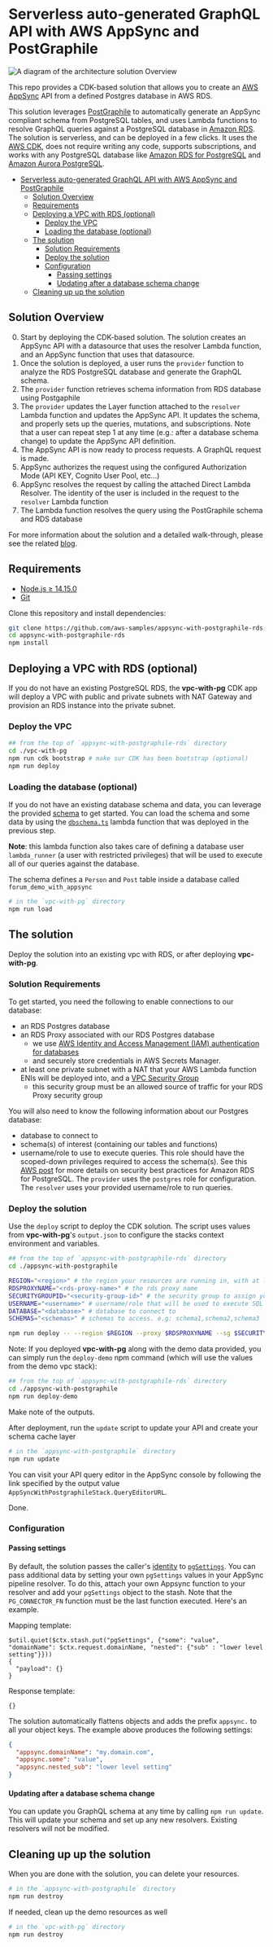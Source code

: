 # Serverless auto-generated GraphQL API with AWS AppSync and PostGraphile

![A diagram of the architecture solution Overview](./overview.png "Solution Overview")

This repo provides a CDK-based solution that allows you to create an [AWS AppSync](https://aws.amazon.com/appsync/) API from a defined Postgres database in AWS RDS.

This solution  leverages [PostGraphile](https://www.graphile.org/postgraphile/) to automatically generate an AppSync compliant schema from PostgreSQL tables, and uses Lambda functions to resolve GraphQL queries against a PostgreSQL database in [Amazon RDS](https://aws.amazon.com/rds/). The solution is serverless, and can be deployed in a few clicks. It uses the [AWS CDK](https://aws.amazon.com/cdk/), does not require writing any code, supports subscriptions, and works with any PostgreSQL database like [Amazon RDS for PostgreSQL](https://aws.amazon.com/rds/postgresql/) and [Amazon Aurora PostgreSQL](https://aws.amazon.com/rds/aurora/features/).

- [Serverless auto-generated GraphQL API with AWS AppSync and PostGraphile](#serverless-auto-generated-graphql-api-with-aws-appsync-and-postgraphile)
  - [Solution Overview](#solution-overview)
  - [Requirements](#requirements)
  - [Deploying a VPC with RDS (optional)](#deploying-a-vpc-with-rds-optional)
    - [Deploy the VPC](#deploy-the-vpc)
    - [Loading the database (optional)](#loading-the-database-optional)
  - [The solution](#the-solution)
    - [Solution Requirements](#solution-requirements)
    - [Deploy the solution](#deploy-the-solution)
    - [Configuration](#configuration)
      - [Passing settings](#passing-settings)
      - [Updating after a database schema change](#updating-after-a-database-schema-change)
  - [Cleaning up up the solution](#cleaning-up-up-the-solution)

## Solution Overview

0. Start by deploying the CDK-based solution. The solution creates an AppSync API with a datasource that uses the resolver Lambda function, and an AppSync function that uses that datasource.
1. Once the solution is deployed, a user runs the `provider` function to analyze the RDS PostgreSQL database and generate the GraphQL schema.
2. The `provider` function retrieves schema information from RDS database using Postgaphile
3. The `provider` updates the Layer function attached to the `resolver` Lambda function and updates the AppSync API. It updates the schema, and properly sets up the queries, mutations, and subscriptions. Note that a user can repeat step 1 at any time (e.g.: after a database schema change) to update the AppSync API definition.
4. The AppSync API is now ready to process requests. A GraphQL request is made.
5. AppSync authorizes the request using the configured Authorization Mode (API KEY, Cognito User Pool, etc...)
6. AppSync resolves the request by calling the attached Direct Lambda Resolver. The identity of the user is included in the request to the `resolver` Lambda function
7. The Lambda function resolves the query using the PostGraphile schema and RDS database

For more information about the solution and a detailed walk-through, please see the related [blog](http://todo).

## Requirements

- [Node.js ≥ 14.15.0](https://nodejs.org/download/release/latest-v14.x/)
- [Git](https://git-scm.com/downloads)

Clone this repository and install dependencies:

```sh
git clone https://github.com/aws-samples/appsync-with-postgraphile-rds.git
cd appsync-with-postgraphile-rds
npm install
```

## Deploying a VPC with RDS (optional)

If you do not have an existing PostgreSQL RDS, the **vpc-with-pg** CDK app will deploy a VPC with public and private subnets with NAT Gateway and provision an RDS instance into the private subnet.

### Deploy the VPC

```sh
## from the top of `appsync-with-postgraphile-rds` directory
cd ./vpc-with-pg
npm run cdk bootstrap # make sur CDK has been bootstrap (optional)
npm run deploy
```

### Loading the database (optional)

If you do not have an existing database schema and data, you can leverage the provided [schema](vpc-with-pg/lib/layers/pg-dbschema-layer/lib/dbschema.sql) to get started. You can load the schema and some data by using the [`dbschema.ts`](vpc-with-pg/lib/functions/dbschema.ts) lambda function that was deployed in the previous step.

**Note**: this lambda function also takes care of defining a database user `lambda_runner` (a user with restricted privileges) that will be used to execute all of our queries against the database.

The schema defines a `Person` and `Post` table inside a database called `forum_demo_with_appsync`

```sh
# in the `vpc-with-pg` directory
npm run load
```

## The solution

Deploy the solution into an existing vpc with RDS, or after deploying **vpc-with-pg**.

### Solution Requirements

To get started, you need the following to enable connections to our database:

- an RDS Postgres database
- an RDS Proxy associated with our RDS Postgres database
  - we use [AWS Identity and Access Management (IAM) authentication for databases](https://docs.aws.amazon.com/AmazonRDS/latest/AuroraUserGuide/rds-proxy.html)
  - and securely store credentials in AWS Secrets Manager.
- at least one private subnet with a NAT that your AWS Lambda function ENIs will be deployed into, and a [VPC Security Group](https://docs.aws.amazon.com/vpc/latest/userguide/VPC_SecurityGroups.html)
  - this security group must be an allowed source of traffic for your RDS Proxy security group

You will also need to know the following information about our Postgres database:

- database to connect to
- schema(s) of interest (containing our tables and functions)
- username/role to use to execute queries. This role should have the scoped-down privileges required to access the schema(s). See this [AWS post](https://aws.amazon.com/blogs/database/overview-of-security-best-practices-for-amazon-rds-for-postgresql-and-amazon-aurora-postgresql-compatible-edition/) for more details on security best practices for Amazon RDS for PostgreSQL. The `provider` uses the `postgres` role for configuration. The `resolver` uses your provided username/role to run queries.

### Deploy the solution

Use the `deploy` script to deploy the CDK solution. The script uses values from **vpc-with-pg**'s `output.json` to configure the stacks context environment and variables.

```sh
## from the top of `appsync-with-postgraphile-rds` directory
cd ./appsync-with-postgraphile

REGION="<region>" # the region your resources are running in, with at least one private subnet with NAT
RDSPROXYNAME="<rds-proxy-name>" # the rds proxy name
SECURITYGROUPID="<security-group-id>" # the security group to assign your Lambda Function ENI
USERNAME="<username>" # username/role that will be used to execute SQL queries on database
DATABASE="<database>" # database to connect to
SCHEMAS="<schemas>" # schemas to access. e.g: schema1,schema2,schema3

npm run deploy -- --region $REGION --proxy $RDSPROXYNAME --sg $SECURITYGROUPID --username $USERNAME --database $DATABASE --schemas $SCHEMAS
```

Note: If you deployed **vpc-with-pg** along with the demo data provided, you can simply run the `deploy-demo` npm command (which will use the values from the demo vpc stack):

```bash
## from the top of `appsync-with-postgraphile-rds` directory
cd ./appsync-with-postgraphile
npm run deploy-demo
```

Make note of the outputs.

After deployment, run the `update` script to update your API and create your schema cache layer

```bash
# in the `appsync-with-postgraphile` directory
npm run update
```

You can visit your API query editor in the AppSync console by following the link specified by the output value `AppSyncWithPostgraphileStack.QueryEditorURL`.

Done.

### Configuration

#### Passing settings

By default, the solution passes the caller's [identity](https://docs.aws.amazon.com/en_us/appsync/latest/devguide/resolver-context-reference.html#aws-appsync-resolver-context-reference-identity) to [`pgSettings`](https://www.graphile.org/postgraphile/usage-library/#pgsettings-function). You can pass additional data by setting your own `pgSettings` values in your AppSync pipeline resolver. To do this, attach your own Appsync function to your resolver and add your `pgSettings` object to the stash. Note that the `PG_CONNECTOR_FN` function must be the last function executed. Here's an example.

Mapping template:

```vtl
$util.quiet($ctx.stash.put("pgSettings", {"some": "value", "domainName": $ctx.request.domainName, "nested": {"sub" : "lower level setting"}}))
{
  "payload": {}
}
```

Response template:

```vtl
{}
```

The solution automatically flattens objects and adds the prefix `appsync.` to all your object keys. The example above produces the following settings:

```json
{
  "appsync.domainName": "my.domain.com",
  "appsync.some": "value",
  "appsync.nested_sub": "lower level setting"
}
```

#### Updating after a database schema change

You can update you GraphQL schema at any time by calling `npm run update`. This will update your schema and set up any new resolvers. Existing resolvers will not be modified.

## Cleaning up up the solution

When you are done with the solution, you can delete your resources.

```sh
# in the `appsync-with-postgraphile` directory
npm run destroy
```

If needed, clean up the demo resources as well

```sh
# in the `vpc-with-pg` directory
npm run destroy
```
